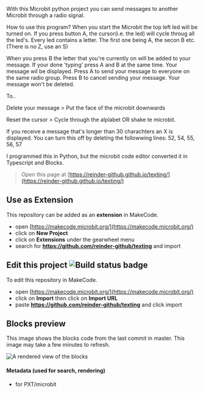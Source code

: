 With this Microbit python project you can send messages to another Microbit
through a radio signal.

How to use this program?
When you start the Microbit the top left led will be turned on.
If you press button A, the cursor(i.e. the led) will cycle throug all
the led's. Every led contains a letter. The first one being A, the secon B etc. (There is no Z, use an S)

When you press B the letter that you're currently on will be added to your message.
If your done 'typing' press A and B at the same time. Your message wil be displayed.
Press A to send your message to everyone on the same radio group.
Press B to cancel sending your message. Your message won't be deleted.

To..

Delete your message > Put the face of the microbit downwards

Reset the cursor > Cycle through the alplabet OR shake te microbit.

If you receive a message that's longer than 30 charachters an X is displayed. 
You can turn this off by deleting the followwing lines: 52, 54, 55, 56, 57

I programmed this in Python, but the microbit code editor converted it in Typescript and Blocks.

> Open this page at [https://reinder-github.github.io/texting/](https://reinder-github.github.io/texting/)

## Use as Extension

This repository can be added as an **extension** in MakeCode.

* open [https://makecode.microbit.org/](https://makecode.microbit.org/)
* click on **New Project**
* click on **Extensions** under the gearwheel menu
* search for **https://github.com/reinder-github/texting** and import

## Edit this project ![Build status badge](https://github.com/reinder-github/texting/workflows/MakeCode/badge.svg)

To edit this repository in MakeCode.

* open [https://makecode.microbit.org/](https://makecode.microbit.org/)
* click on **Import** then click on **Import URL**
* paste **https://github.com/reinder-github/texting** and click import

## Blocks preview

This image shows the blocks code from the last commit in master.
This image may take a few minutes to refresh.

![A rendered view of the blocks](https://github.com/reinder-github/texting/raw/master/.github/makecode/blocks.png)

#### Metadata (used for search, rendering)

* for PXT/microbit
<script src="https://makecode.com/gh-pages-embed.js"></script><script>makeCodeRender("{{ site.makecode.home_url }}", "{{ site.github.owner_name }}/{{ site.github.repository_name }}");</script>
